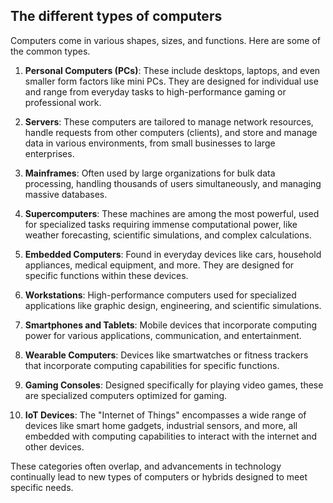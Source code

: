 
##  The different types of computers
Computers come in various shapes, sizes, and functions. Here are some of the common types.

1. **Personal Computers (PCs)**: These include desktops, laptops, and even smaller form factors like mini PCs. They are designed for individual use and range from everyday tasks to high-performance gaming or professional work.

2. **Servers**: These computers are tailored to manage network resources, handle requests from other computers (clients), and store and manage data in various environments, from small businesses to large enterprises.

3. **Mainframes**: Often used by large organizations for bulk data processing, handling thousands of users simultaneously, and managing massive databases.

4. **Supercomputers**: These machines are among the most powerful, used for specialized tasks requiring immense computational power, like weather forecasting, scientific simulations, and complex calculations.

5. **Embedded Computers**: Found in everyday devices like cars, household appliances, medical equipment, and more. They are designed for specific functions within these devices.

6. **Workstations**: High-performance computers used for specialized applications like graphic design, engineering, and scientific simulations.

7. **Smartphones and Tablets**: Mobile devices that incorporate computing power for various applications, communication, and entertainment.

8. **Wearable Computers**: Devices like smartwatches or fitness trackers that incorporate computing capabilities for specific functions.

9. **Gaming Consoles**: Designed specifically for playing video games, these are specialized computers optimized for gaming.

10. **IoT Devices**: The "Internet of Things" encompasses a wide range of devices like smart home gadgets, industrial sensors, and more, all embedded with computing capabilities to interact with the internet and other devices.

These categories often overlap, and advancements in technology continually lead to new types of computers or hybrids designed to meet specific needs.
